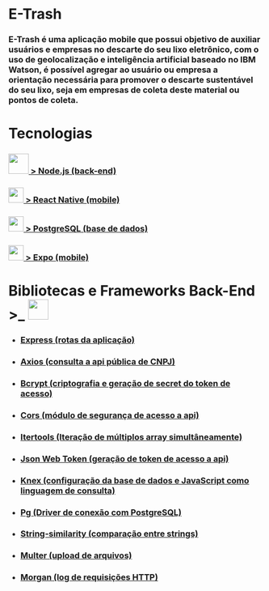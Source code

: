 # E-Trash

 ### E-Trash é uma aplicação mobile que possui objetivo de auxiliar usuários e empresas no descarte do seu lixo eletrônico, com o uso de geolocalização e inteligência artificial baseado no IBM Watson, é possível agregar ao usuário ou empresa a orientação necessária para promover o descarte sustentável do seu lixo, seja em empresas de coleta deste material ou pontos de coleta.    

# Tecnologias

### <img src="https://user-images.githubusercontent.com/59677362/81310360-5d00a080-905a-11ea-9e44-366297fab59f.png" width=40/>[ > Node.js (back-end)](https://www.nodejs.org) 

### <img src="https://user-images.githubusercontent.com/59677362/81252655-dc5f8700-8ffc-11ea-9dbc-0041100d3782.png" width=30/>[ > React Native (mobile)](https://www.reactnative.dev) 

### <img src="https://user-images.githubusercontent.com/59677362/81250560-a1a72000-8ff7-11ea-8b63-c05996d3a8d4.png" width=30 />[ > PostgreSQL (base de dados)](https://postgresql.org)

### <img src="https://user-images.githubusercontent.com/59677362/81251842-a6b99e80-8ffa-11ea-871c-d2f45e580e85.png" width=30/>[ > Expo (mobile)](https://www.expo.io)

# Bibliotecas e Frameworks Back-End >_ <img src="https://user-images.githubusercontent.com/59677362/81249040-0fe9e380-8ff4-11ea-885f-50de3722ecb9.jpeg" width=40 height=40 />


* ### [Express (rotas da aplicação)](https://www.expressjs.com)
* ### [Axios (consulta a api pública de CNPJ)](https://www.npmjs.com/package/axios)
* ### [Bcrypt (criptografia e geração de secret do token de acesso)](https://www.npmjs.com/package/bcrypt)
* ### [Cors (módulo de segurança de acesso a api)](https://www.npmjs.com/package/cors)
* ### [Itertools (Iteração de múltiplos array simultâneamente)](https://www.npmjs.com/package/itertools)
* ### [Json Web Token (geração de token de acesso a api)](https://www.jwt.io)
* ### [Knex (configuração da base de dados e JavaScript como linguagem de consulta)](https://www.knex.org)
* ### [Pg (Driver de conexão com PostgreSQL)](https://www.npmjs.com/package/pg)
* ### [String-similarity (comparação entre strings)](https://www.npmjs.com/package/string-similarity)
* ### [Multer (upload de arquivos)](https://www.npmjs.com/package/multer)
* ### [Morgan (log de requisições HTTP)](https://www.npmjs.com/package/morgan)



